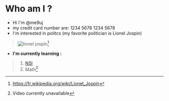 # Who am I ?
- Hi I'm @me9uj
- my credit card number are: 1234 5678 1234 5678
- I'm interested in politcs (my favorite politician is Lionel Jospin)
> ![lionel jospin](https://user-images.githubusercontent.com/81018727/188304544-ab59f1c9-4165-45a3-8dc7-74d6910767c2.jpg)[^1]
- **I'm currently learning :**
> 1. [NSI](https://www.youtube.com/watch?v=Vx4ReBkMpP0)
> 2. Math[^2]
[^1]: https://fr.wikipedia.org/wiki/Lionel_Jospin
[^2]: Video currently unavailable
